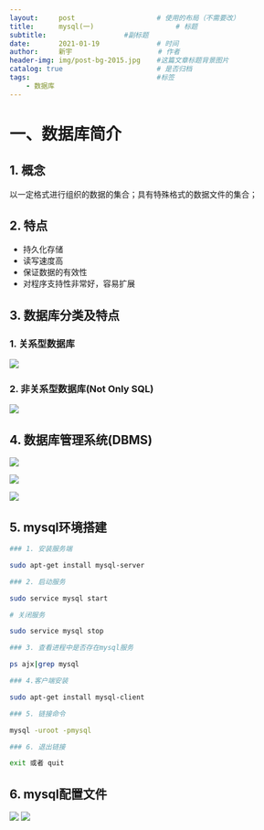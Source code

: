 ```yaml
---
layout:     post                    # 使用的布局（不需要改）
title:      mysql(一)    				# 标题 
subtitle:   		 		#副标题
date:       2021-01-19              # 时间
author:     新宇                     # 作者
header-img: img/post-bg-2015.jpg    #这篇文章标题背景图片
catalog: true                       # 是否归档
tags:                               #标签
    - 数据库
---
```

# 一、数据库简介

## 1. 概念
以一定格式进行组织的数据的集合；具有特殊格式的数据文件的集合；

## 2. 特点
- 持久化存储
- 读写速度高
- 保证数据的有效性
- 对程序支持性非常好，容易扩展

## 3. 数据库分类及特点
### 1. 关系型数据库
![](https://tva1.sinaimg.cn/large/008eGmZEly1gmsr0ltb3hj317q0e0dks.jpg)

### 2. 非关系型数据库(Not Only SQL)
![](https://tva1.sinaimg.cn/large/008eGmZEly1gmsr1izefvj314q0bugoq.jpg)

## 4. 数据库管理系统(DBMS)
![](https://tva1.sinaimg.cn/large/008eGmZEly1gmsr6p3m7lj313y0n2tgi.jpg)

![](https://tva1.sinaimg.cn/large/008eGmZEly1gmsr86ov78j313s0h043w.jpg)

![](https://tva1.sinaimg.cn/large/008eGmZEly1gmsrajsmsdj315g0imafx.jpg)

## 5. mysql环境搭建
```bash
### 1. 安装服务端

sudo apt-get install mysql-server

### 2. 启动服务

sudo service mysql start

# 关闭服务

sudo service mysql stop

### 3. 查看进程中是否存在mysql服务

ps ajx|grep mysql

### 4.客户端安装

sudo apt-get install mysql-client

### 5. 链接命令

mysql -uroot -pmysql

### 6. 退出链接

exit 或者 quit
```

## 6. mysql配置文件
![](https://tva1.sinaimg.cn/large/008eGmZEly1gmsrqtvvtaj30z20gwqck.jpg)
![](https://tva1.sinaimg.cn/large/008eGmZEly1gmsrqvabbnj30yy0g4agt.jpg)